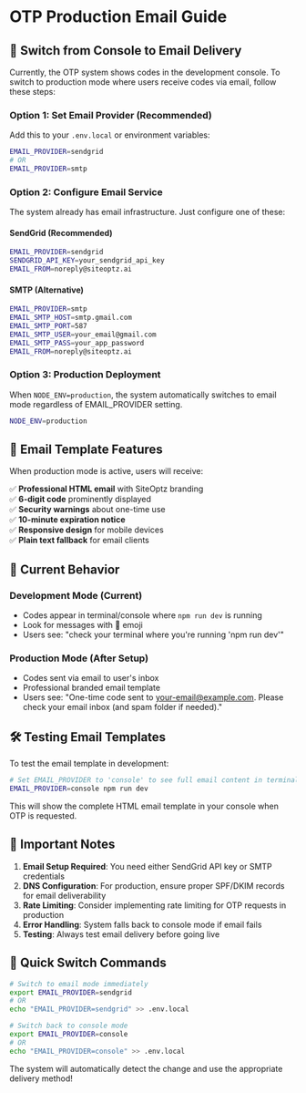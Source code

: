 # OTP Production Email Guide

## 🚀 Switch from Console to Email Delivery

Currently, the OTP system shows codes in the development console. To switch to production mode where users receive codes via email, follow these steps:

### **Option 1: Set Email Provider (Recommended)**

Add this to your `.env.local` or environment variables:

```bash
EMAIL_PROVIDER=sendgrid
# OR
EMAIL_PROVIDER=smtp
```

### **Option 2: Configure Email Service**

The system already has email infrastructure. Just configure one of these:

#### **SendGrid (Recommended)**
```bash
EMAIL_PROVIDER=sendgrid
SENDGRID_API_KEY=your_sendgrid_api_key
EMAIL_FROM=noreply@siteoptz.ai
```

#### **SMTP (Alternative)**
```bash
EMAIL_PROVIDER=smtp
EMAIL_SMTP_HOST=smtp.gmail.com
EMAIL_SMTP_PORT=587
EMAIL_SMTP_USER=your_email@gmail.com
EMAIL_SMTP_PASS=your_app_password
EMAIL_FROM=noreply@siteoptz.ai
```

### **Option 3: Production Deployment**

When `NODE_ENV=production`, the system automatically switches to email mode regardless of EMAIL_PROVIDER setting.

```bash
NODE_ENV=production
```

## 📧 Email Template Features

When production mode is active, users will receive:

✅ **Professional HTML email** with SiteOptz branding  
✅ **6-digit code** prominently displayed  
✅ **Security warnings** about one-time use  
✅ **10-minute expiration notice**  
✅ **Responsive design** for mobile devices  
✅ **Plain text fallback** for email clients  

## 🔧 Current Behavior

### **Development Mode (Current)**
- Codes appear in terminal/console where `npm run dev` is running
- Look for messages with 🔑 emoji
- Users see: "check your terminal where you're running 'npm run dev'"

### **Production Mode (After Setup)**
- Codes sent via email to user's inbox
- Professional branded email template
- Users see: "One-time code sent to your-email@example.com. Please check your email inbox (and spam folder if needed)."

## 🛠️ Testing Email Templates

To test the email template in development:

```bash
# Set EMAIL_PROVIDER to 'console' to see full email content in terminal
EMAIL_PROVIDER=console npm run dev
```

This will show the complete HTML email template in your console when OTP is requested.

## 🚨 Important Notes

1. **Email Setup Required**: You need either SendGrid API key or SMTP credentials
2. **DNS Configuration**: For production, ensure proper SPF/DKIM records for email deliverability
3. **Rate Limiting**: Consider implementing rate limiting for OTP requests in production
4. **Error Handling**: System falls back to console mode if email fails
5. **Testing**: Always test email delivery before going live

## 🔄 Quick Switch Commands

```bash
# Switch to email mode immediately
export EMAIL_PROVIDER=sendgrid
# OR
echo "EMAIL_PROVIDER=sendgrid" >> .env.local

# Switch back to console mode
export EMAIL_PROVIDER=console
# OR  
echo "EMAIL_PROVIDER=console" >> .env.local
```

The system will automatically detect the change and use the appropriate delivery method!